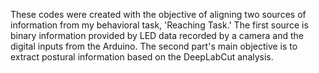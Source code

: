 These codes were created with the objective of aligning two sources of information from my behavioral task, 'Reaching Task.' The first source is binary information provided by LED data recorded by a camera and the digital inputs from the Arduino. The second part's main objective is to extract postural information based on the DeepLabCut analysis. 
